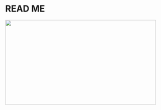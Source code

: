 # READ ME

<img src="The-Pawn/ScreenShot/PawnScreenShot(1).jpg" width="480px" height="270px"></img><br/>
